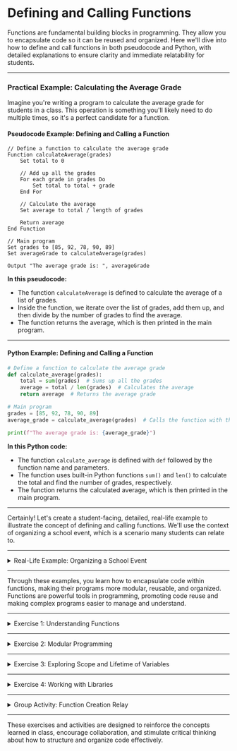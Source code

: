 # Defining and Calling Functions

Functions are fundamental building blocks in programming. They allow you to encapsulate code so it can be reused and organized. Here we'll dive into how to define and call functions in both pseudocode and Python, with detailed explanations to ensure clarity and immediate relatability for students.

---

### Practical Example: Calculating the Average Grade

Imagine you're writing a program to calculate the average grade for students in a class. This operation is something you'll likely need to do multiple times, so it's a perfect candidate for a function.

#### Pseudocode Example: Defining and Calling a Function

```plaintext
// Define a function to calculate the average grade
Function calculateAverage(grades)
    Set total to 0
    
    // Add up all the grades
    For each grade in grades Do
        Set total to total + grade
    End For
    
    // Calculate the average
    Set average to total / length of grades
    
    Return average
End Function

// Main program
Set grades to [85, 92, 78, 90, 89]
Set averageGrade to calculateAverage(grades)

Output "The average grade is: ", averageGrade
```

**In this pseudocode:**
- The function `calculateAverage` is defined to calculate the average of a list of grades.
- Inside the function, we iterate over the list of grades, add them up, and then divide by the number of grades to find the average.
- The function returns the average, which is then printed in the main program.

---

#### Python Example: Defining and Calling a Function

```python
# Define a function to calculate the average grade
def calculate_average(grades):
    total = sum(grades)  # Sums up all the grades
    average = total / len(grades)  # Calculates the average
    return average  # Returns the average grade

# Main program
grades = [85, 92, 78, 90, 89]
average_grade = calculate_average(grades)  # Calls the function with the list of grades

print(f"The average grade is: {average_grade}")
```

**In this Python code:**
- The function `calculate_average` is defined with `def` followed by the function name and parameters.
- The function uses built-in Python functions `sum()` and `len()` to calculate the total and find the number of grades, respectively.
- The function returns the calculated average, which is then printed in the main program.

---

Certainly! Let's create a student-facing, detailed, real-life example to illustrate the concept of defining and calling functions. We'll use the context of organizing a school event, which is a scenario many students can relate to.

---

<details>

<summary>Real-Life Example: Organizing a School Event</summary>

Imagine you're part of the school's event organizing committee. Your task is to coordinate various aspects of multiple events throughout the year, like the annual sports meet, the science fair, and the cultural fest. Each event requires careful planning of several components such as sending invitations, arranging food, and setting up the venue. 

This is where functions in programming come into play, similar to having a checklist or a set of instructions for each component of the event. Just like you might have a standard procedure for sending out invitations (like creating the invite, listing the guests, and then mailing them), you can write a function for each task in your program.

#### Pseudocode Example: Organizing a School Event

```plaintext
// Define a function to send invitations
Function sendInvitations(guestList, eventName)
    For each guest in guestList Do
        Create invitation for eventName
        Send invitation to guest
    End For
    Output "Invitations sent for ", eventName
End Function

// Define a function to arrange food
Function arrangeFood(menu, eventName)
    For each item in menu Do
        Order item for eventName
    End For
    Output "Food arranged for ", eventName
End Function

// Main program for the Annual Sports Meet
Set guestList to ["Parent1", "Parent2", "Mayor"]
Set eventName to "Annual Sports Meet"
Set menu to ["Water", "Snacks", "Lunch"]

sendInvitations(guestList, eventName)  // Call function to send invitations
arrangeFood(menu, eventName)  // Call function to arrange food

Output "Preparations complete for ", eventName
```

**In this pseudocode:**
- Functions `sendInvitations` and `arrangeFood` are defined to handle specific tasks related to the event.
- Each function takes parameters relevant to the task (like `guestList` and `eventName` for sending invitations).
- These functions are called in the main program with specific arguments for the "Annual Sports Meet" event.

#### Python Example: Organizing a School Event

```python
# Define a function to send invitations
def send_invitations(guest_list, event_name):
    for guest in guest_list:
        # Assume function create_and_send_invitation() does the job
        create_and_send_invitation(guest, event_name)
    print(f"Invitations sent for {event_name}")

# Define a function to arrange food
def arrange_food(menu, event_name):
    for item in menu:
        # Assume function order_food_item() does the job
        order_food_item(item, event_name)
    print(f"Food arranged for {event_name}")

# Main program for the Annual Sports Meet
guest_list = ["Parent1", "Parent2", "Mayor"]
event_name = "Annual Sports Meet"
menu = ["Water", "Snacks", "Lunch"]

send_invitations(guest_list, event_name)  # Call function to send invitations
arrange_food(menu, event_name)  # Call function to arrange food

print(f"Preparations complete for {event_name}")
```

**In this Python code:**
- Functions `send_invitations` and `arrange_food` are created to manage event preparations.
- These functions are used to encapsulate and organize tasks, making the main program clean and easy to understand.
- By calling these functions with specific arguments, the tasks for the "Annual Sports Meet" are executed efficiently.

---

In this example, functions are like your personal assistants, each responsible for a specific task in organizing the school event. Just as in real-life where having a systematic approach to organizing events can save time and prevent errors, in programming, defining and calling functions makes your code more efficient, modular, and maintainable.

</details>

---

Through these examples, you learn how to encapsulate code within functions, making their programs more modular, reusable, and organized. Functions are powerful tools in programming, promoting code reuse and making complex programs easier to manage and understand.

---

<details>
  
<summary>Exercise 1: Understanding Functions</summary>

**Objective:** Write a function in Python.

**Instructions:**
1. Write a Python function named `calculate_area` that calculates the area of a rectangle.
2. The function should take two parameters: `length` and `width`.
3. It should return the calculated area.
4. Call the function with different values for `length` and `width` and print the results.

**Questions to Ponder:**
- What happens if you input negative numbers?
- How might you modify the function to handle incorrect input?

</details>

---

<details>
  
<summary>Exercise 2: Modular Programming</summary>

**Objective:** Understand the concept of modular programming by creating and using modules.

**Instructions:**
1. Create a Python file named `math_operations.py`.
2. In `math_operations.py`, define two functions: `add(a, b)` and `multiply(a, b)`.
3. In your main program file, import `math_operations` module.
4. Use the `add` and `multiply` functions from the `math_operations` module to perform calculations and print the results.

**Questions to Ponder:**
- What are the benefits of splitting your code into different modules?
- How does modular programming make collaboration easier?

</details>

---

<details>

<summary>Exercise 3: Exploring Scope and Lifetime of Variables</summary>

**Objective:** Understand how the scope and lifetime of variables work in Python.

**Instructions:**
1. Create a variable `x` outside of any function and assign it a value.
2. Create a function `modify_variable` that tries to modify the value of `x`.
3. Print `x` before and after calling `modify_variable`.
4. Discuss the results.

**Questions to Ponder:**
- What is the difference between local and global variables?
- How can you make a local variable inside a function accessible outside the function?

</details>

---

<details>
  
<summary>Exercise 4: Working with Libraries</summary>

**Objective:** Learn to use external libraries in Python.

**Instructions:**
1. Choose an external library that you find interesting (e.g., `requests` for HTTP requests, `matplotlib` for plotting).
2. Install the library using `pip` (if necessary).
3. Write a small program that uses a function from the library.

**Questions to Ponder:**
- What functionalities do external libraries provide?
- How can libraries speed up your development process?

</details>

---

<details>

<summary>Group Activity: Function Creation Relay</summary>

**Objective:** Collaborate to write a complex program using functions.

**Instructions:**
1. Divide the class into small groups.
2. Assign each group the task of writing one function for a larger program. For example, for a calculator program, one group could write a function for addition, another for subtraction, etc.
3. Each group should write documentation for their function explaining what it does, its parameters, and its return value.
4. Combine all the functions into one program and demonstrate how they work together.

**Questions to Ponder:**
- How did dividing the work into functions help organize the overall program?
- How important is clear documentation when working in a team?

</details>

---

These exercises and activities are designed to reinforce the concepts learned in class, encourage collaboration, and stimulate critical thinking about how to structure and organize code effectively.
